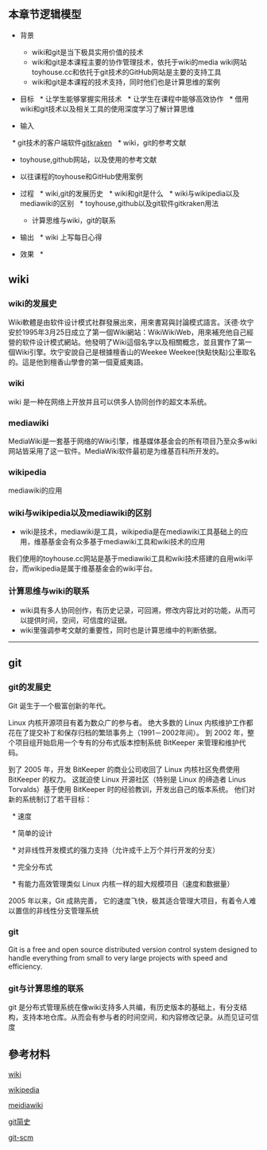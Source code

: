 # 

## 本章节逻辑模型

* 背景
   * wiki和git是当下极具实用价值的技术
   * wiki和git是本课程主要的协作管理技术，依托于wiki的media wiki网站toyhouse.cc和依托于git技术的GitHub网站是主要的支持工具
   * wiki和git是本课程的技术支持，同时他们也是计算思维的案例
    
* 目标
   * 让学生能够掌握实用技术
   * 让学生在课程中能够高效协作
   * 借用wiki和git技术以及相关工具的使用深度学习了解计算思维
    
* 输入

   * git技术的客户端软件[gitkraken](https://www.gitkraken.com)
   * wiki，git的参考文献
   * toyhouse,github网站，以及使用的参考文献
   * 以往课程的toyhouse和GitHub使用案例
   
* 过程
   * wiki,git的发展历史
   * wiki和git是什么
   * wiki与wikipedia以及mediawiki的区别
   * toyhouse,github以及git软件gitkraken用法
   * 计算思维与wiki，git的联系
    
* 输出
   * wiki 上写每日心得
    
* 效果
   * 
## wiki

### wiki的发展史

Wiki軟體是由软件设计模式社群發展出來，用來書寫與討論模式語言。沃德·坎宁安於1995年3月25日成立了第一個Wiki網站：WikiWikiWeb，用來補充他自己經營的软件设计模式網站。他發明了Wiki這個名字以及相關概念，並且實作了第一個Wiki引擎。坎宁安說自己是根據檀香山的Weekee Weekee(快點快點)公車取名的。這是他到檀香山學會的第一個夏威夷語。

### wiki

wiki 是一种在网络上开放并且可以供多人协同创作的超文本系统。

### mediawiki

MediaWiki是一套基于网络的Wiki引擎，维基媒体基金会的所有项目乃至众多wiki网站皆采用了这一软件。MediaWiki软件最初是为维基百科所开发的。

### wikipedia

mediawiki的应用

### wiki与wikipedia以及mediawiki的区别

*  wiki是技术，mediawiki是工具，wikipedia是在mediawiki工具基础上的应用，维基基金会有众多基于mediawiki工具和wiki技术的应用

我们使用的toyhouse.cc网站是基于mediawiki工具和wiki技术搭建的自用wiki平台，而wikipedia是属于维基基金会的wiki平台。

### 计算思维与wiki的联系

* wiki具有多人协同创作，有历史记录，可回溯，修改内容比对的功能，从而可以提供时间，空间，可信度的证据。
* wiki里强调参考文献的重要性，同时也是计算思维中的判断依据。


---
## git

### git的发展史

Git 诞生于一个极富创新的年代。

Linux 内核开源项目有着为数众广的参与者。 绝大多数的 Linux 内核维护工作都花在了提交补丁和保存归档的繁琐事务上（1991－2002年间）。 到 2002 年，整个项目组开始启用一个专有的分布式版本控制系统 BitKeeper 来管理和维护代码。

到了 2005 年，开发 BitKeeper 的商业公司收回了 Linux 内核社区免费使用 BitKeeper 的权力。 这就迫使 Linux 开源社区（特别是 Linux 的缔造者 Linus Torvalds）基于使用 BitKeeper 时的经验教训，开发出自己的版本系统。 他们对新的系统制订了若干目标：

   * 速度

   * 简单的设计

   * 对非线性开发模式的强力支持（允许成千上万个并行开发的分支）

   * 完全分布式

   * 有能力高效管理类似 Linux 内核一样的超大规模项目（速度和数据量）

2005 年以来，Git 成熟完善， 它的速度飞快，极其适合管理大项目，有着令人难以置信的非线性分支管理系统

### git

Git is a free and open source distributed version control system designed to handle everything from small to very large projects with speed and efficiency.

### git与计算思维的联系

git 是分布式管理系统在像wiki支持多人共编，有历史版本的基础上，有分支结构，支持本地仓库。从而会有参与者的时间空间，和内容修改记录。从而见证可信度

## 參考材料

[wiki](https://zh.wikipedia.org/wiki/Wiki)

[wikipedia](https://zh.wikipedia.org/wiki/维基百科)

[meidiawiki](https://zh.wikipedia.org/wiki/MediaWiki)

[git简史](https://git-scm.com/book/zh/v2/%E8%B5%B7%E6%AD%A5-Git-%E7%AE%80%E5%8F%B2)

[git-scm](https://git-scm.com/)







